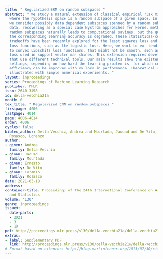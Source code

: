 ```yaml
---
title: " Regularized ERM on random subspaces "
abstract: " We study a natural extension of classical empirical risk minimization,
  where the hypothesis space is a random subspace of a given space. In particular,
  we consider possibly data dependent subspaces spanned by a random subset of the
  data, recovering as a special case Nyström approaches for kernel methods. Considering
  random subspaces naturally leads to computational savings, but the question is whether
  the corresponding learning accuracy is degraded. These statistical-computational
  tradeoffs have been recently explored for the least squares loss and self-concordant
  loss functions, such as the logistic loss. Here, we work to ex- tend these results
  to convex Lipschitz loss functions, that might not be smooth, such as the hinge
  loss used in support vector ma- chines. This extension requires developing new proofs,
  that use different technical tools. Our main results show the existence of different
  settings, depending on how hard the learning problem is, for which computational
  efficiency can be improved with no loss in performance. Theoretical results are
  illustrated with simple numerical experiments. "
layout: inproceedings
series: Proceedings of Machine Learning Research
publisher: PMLR
issn: 2640-3498
id: della-vecchia21a
month: 0
tex_title: " Regularized ERM on random subspaces "
firstpage: 4006
lastpage: 4014
page: 4006-4014
order: 4006
cycles: false
bibtex_author: Della Vecchia, Andrea and Mourtada, Jaouad and De Vito, Ernesto and
  Rosasco, Lorenzo
author:
- given: Andrea
  family: Della Vecchia
- given: Jaouad
  family: Mourtada
- given: Ernesto
  family: De Vito
- given: Lorenzo
  family: Rosasco
date: 2021-03-18
address:
container-title: Proceedings of The 24th International Conference on Artificial Intelligence
  and Statistics
volume: '130'
genre: inproceedings
issued:
  date-parts:
  - 2021
  - 3
  - 18
pdf: http://proceedings.mlr.press/v130/della-vecchia21a/della-vecchia21a.pdf
extras:
- label: Supplementary PDF
  link: http://proceedings.mlr.press/v130/della-vecchia21a/della-vecchia21a-supp.pdf
# Format based on citeproc: http://blog.martinfenner.org/2013/07/30/citeproc-yaml-for-bibliographies/
---
```

